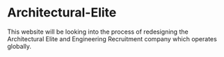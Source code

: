 # Architectural-Elite
This website will be looking into the process of redesigning the Architectural Elite and Engineering Recruitment company which operates globally.
